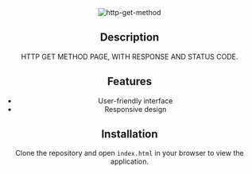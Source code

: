 <div align="center">

<img src="https://nkb-backend-media-static-tenxiitian.s3.ap-south-1.amazonaws.com/tenxiitian_prod/programs/Tech+Programs/frontend-content/ccbp/coding-practice-questions/dynamic-webapps/http-get-method-v1.gif" alt="http-get-method">

## Description
 HTTP GET METHOD PAGE, WITH RESPONSE AND STATUS CODE.
## Features
- User-friendly interface
- Responsive design

## Installation

Clone the repository and open `index.html` in your browser to view the application.
